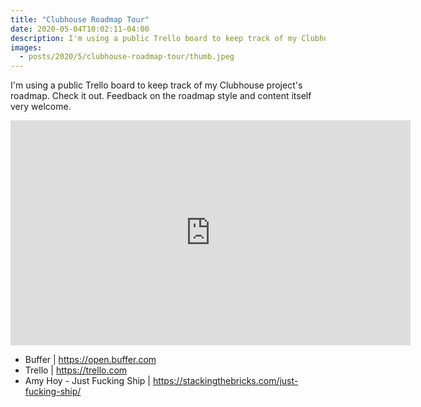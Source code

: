 ```yaml
---
title: "Clubhouse Roadmap Tour"
date: 2020-05-04T10:02:11-04:00
description: I'm using a public Trello board to keep track of my Clubhouse project's roadmap. Check it out. Feedback on the roadmap style and content itself very welcome. 
images:
  - posts/2020/5/clubhouse-roadmap-tour/thumb.jpeg
---
```


I'm using a public Trello board to keep track of my Clubhouse project's roadmap. Check it out. Feedback on the roadmap style and content itself very welcome. 

<iframe src="https://player.vimeo.com/video/414761323" width="640" height="360" frameborder="0" allow="autoplay; fullscreen" allowfullscreen></iframe>

* Buffer | https://open.buffer.com
* Trello | https://trello.com
* Amy Hoy - Just Fucking Ship | https://stackingthebricks.com/just-fucking-ship/
